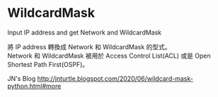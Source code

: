 # WildcardMask
Input IP address and get Network and WildcardMask

將 IP address 轉換成 Network 和 WildcardMask 的型式。</br>
Network 和 WildcardMask 被用於 Access Control List(ACL) 或是 Open Shortest Path First(OSPF)。

JN's Blog http://jnturtle.blogspot.com/2020/06/wildcard-mask-python.html#more
